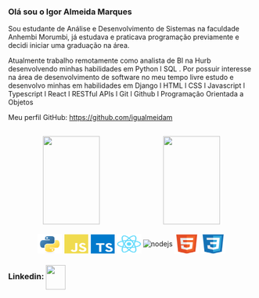 ### Olá sou o Igor Almeida Marques

Sou estudante de Análise e Desenvolvimento de Sistemas na faculdade Anhembi Morumbi, já estudava e praticava programação previamente e decidi iniciar uma graduação na área.

Atualmente trabalho remotamente como analista de BI na Hurb desenvolvendo minhas habilidades em Python l SQL . Por possuir interesse na área de desenvolvimento de software no meu tempo livre estudo e desenvolvo minhas em habilidades em Django l HTML l CSS l Javascript l Typescript l React l RESTful APIs l Git l Github l Programação Orientada a Objetos

Meu perfil GitHub: https://github.com/igualmeidam



##

<div align="center">
  <img width="48%" height="180em" src="https://github-readme-stats.vercel.app/api?username=igualmeidam&show_icons=true&theme=tokyonight&include_all_commits=true&count_private=true">
  <img width="48%" height="180em" src="https://github-readme-stats.vercel.app/api/top-langs/?username=igualmeidam&layout=compact&langs_count=7&theme=tokyonight"
  </div>

<div style="display: inline_block"><br>
  <img align="center" alt="python" height="40" width="50" src="https://raw.githubusercontent.com/devicons/devicon/master/icons/python/python-original.svg">
  <img align="center" alt="js" height="40" width="50" src="https://raw.githubusercontent.com/devicons/devicon/master/icons/javascript/javascript-plain.svg">
  <img align="center" alt="ts" height="40" width="50" src="https://raw.githubusercontent.com/devicons/devicon/master/icons/typescript/typescript-plain.svg">
  <img align="center" alt="react" height="40" width="50" src="https://raw.githubusercontent.com/devicons/devicon/master/icons/react/react-original.svg">
  <img align="center" alt="nodejs" height="40" width="50" src="https://cdn.jsdelivr.net/gh/devicons/devicon/icons/nodejs/nodejs-original.svg">
  <img align="center" alt="HTML" height="40" width="50" src="https://raw.githubusercontent.com/devicons/devicon/master/icons/html5/html5-original.svg">
  <img align="center" alt="CSS" height="40" width="50" src="https://raw.githubusercontent.com/devicons/devicon/master/icons/css3/css3-original.svg">
</div>

<h3 align="left">
  Linkedin:
  <a href="https://www.linkedin.com/in/igualmeidam/" target="_blank">
    <img align="center" src="https://cdn.jsdelivr.net/gh/devicons/devicon/icons/linkedin/linkedin-original.svg" width="40" height="50">
  </a>      
</h3>




  
  




